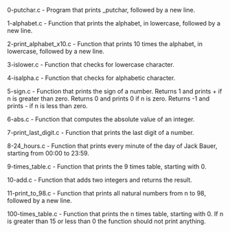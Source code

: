 0-putchar.c - Program that prints _putchar, followed by a new line.

1-alphabet.c - Function that prints the alphabet, in lowercase, followed by a new line.

2-print_alphabet_x10.c - Function that prints 10 times the alphabet, in lowercase, followed by a new line.

3-islower.c - Function that checks for lowercase character. 

4-isalpha.c - Function that checks for alphabetic character.

5-sign.c - Function that prints the sign of a number. Returns 1 and prints + if n is greater than zero. Returns 0 and prints 0 if n is zero. Returns -1 and prints - if n is less than zero.

6-abs.c - Function that computes the absolute value of an integer.

7-print_last_digit.c - Function that prints the last digit of a number.

8-24_hours.c - Function that prints every minute of the day of Jack Bauer, starting from 00:00 to 23:59.

9-times_table.c - Function that prints the 9 times table, starting with 0.

10-add.c - Function that adds two integers and returns the result.

11-print_to_98.c - Function that prints all natural numbers from n to 98, followed by a new line.

100-times_table.c - Function that prints the n times table, starting with 0. If n is greater than 15 or less than 0 the function should not print anything.
